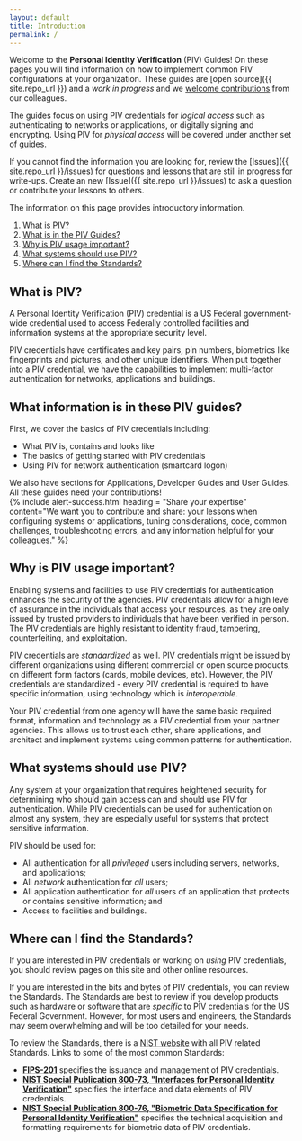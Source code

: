 ```yaml
---
layout: default
title: Introduction
permalink: /
---
```


Welcome to the **Personal Identity Verification** (PIV) Guides! On these pages you will find information on how to implement common PIV configurations at your organization.  These guides are [open source]({{ site.repo_url }}) and a _work in progress_ and we [welcome contributions](contribute/) from our colleagues.

The guides focus on using PIV credentials for _logical access_ such as authenticating to networks or applications, or digitally signing and encrypting.  Using PIV for _physical access_ will be covered under another set of guides.

If you cannot find the information you are looking for, review the [Issues]({{ site.repo_url }}/issues) for questions and lessons that are still in progress for write-ups.  Create an new [Issue]({{ site.repo_url }}/issues) to ask a question or contribute your lessons to others.  

The information on this page provides introductory information.

1. [What is PIV?](#what-is-piv)
1. [What is in the PIV Guides?](#what-is-in-the-piv-guides)
1. [Why is PIV usage important?](#why-is-piv-usage-important)
1. [What systems should use PIV?](#what-systems-should-use-piv)
1. [Where can I find the Standards?](#where-can-i-find-the-standards)

## What is PIV?

A Personal Identity Verification (PIV) credential is a US Federal government-wide credential used to access Federally controlled facilities and information systems at the appropriate security level.

PIV credentials have certificates and key pairs, pin numbers, biometrics like fingerprints and pictures, and other unique identifiers.  When put together into a PIV credential, we have the capabilities to implement multi-factor authentication for networks, applications and buildings.

## What information is in these PIV guides?  
First, we cover the basics of PIV credentials including:

-   What PIV is, contains and looks like
-   The basics of getting started with PIV credentials
-   Using PIV for network authentication (smartcard logon)  

We also have sections for Applications, Developer Guides and User Guides.  All these guides need your contributions!  
{% include alert-success.html heading = "Share your expertise" content="We want you to contribute and share: your lessons when configuring systems or applications, tuning considerations, code, common challenges, troubleshooting errors, and any information helpful for your colleagues." %}
## Why is PIV usage important?

Enabling systems and facilities to use PIV credentials for authentication enhances the security of the agencies. PIV credentials allow for a high level of assurance in the individuals that access your resources, as they are only issued by trusted providers to individuals that have been verified in person.  The PIV credentials are highly resistant to identity fraud, tampering, counterfeiting, and exploitation.

PIV credentials are _standardized_ as well.  PIV credentials might be issued by different organizations using different commercial or open source products, on different form factors (cards, mobile devices, etc).  However, the PIV credentials are standardized - every PIV credential is required to have specific information, using technology which is _interoperable_.

Your PIV credential from one agency will have the same basic required format, information and technology as a PIV credential from your partner agencies. This allows us to trust each other, share applications, and architect and implement systems using common patterns for authentication.

## What systems should use PIV?  
Any system at your organization that requires heightened security for determining who should gain access can and should use PIV for authentication.  While PIV credentials can be used for authentication on almost any system, they are especially useful for systems that protect sensitive information.

PIV should be used for:

* All authentication for all _privileged_ users including servers, networks, and applications;
* All _network_ authentication for _all_ users;
* All application authentication for _all_ users of an application that protects or contains sensitive information; and
* Access to facilities and buildings.

## Where can I find the Standards?  
If you are interested in PIV credentials or working on _using_ PIV credentials, you should review pages on this site and other online resources.

If you are interested in the bits and bytes of PIV credentials, you can review the Standards. The Standards are best to review if you develop products such as hardware or software that are _specific_ to PIV credentials for the US Federal Government.  However, for most users and engineers, the Standards may seem overwhelming and will be too detailed for your needs.

To review the Standards, there is a [NIST website](http://csrc.nist.gov/groups/SNS/piv/standards.html) with all PIV related Standards.  Links to some of the most common Standards:

- **[FIPS-201](http://nvlpubs.nist.gov/nistpubs/FIPS/NIST.FIPS.201-2.pdf)** specifies the issuance and management of PIV credentials.
- **[NIST Special Publication 800-73, "Interfaces for Personal Identity Verification"](http://nvlpubs.nist.gov/nistpubs/SpecialPublications/NIST.SP.800-73-4.pdf)** specifies the interface and data elements of PIV credentials.
- **[NIST Special Publication 800-76, "Biometric Data Specification for Personal Identity Verification"](http://nvlpubs.nist.gov/nistpubs/SpecialPublications/NIST.SP.800-76-2.pdf)** specifies the technical acquisition and formatting requirements for biometric data of PIV credentials.
